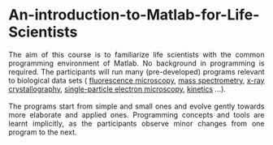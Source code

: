 # An-introduction-to-Matlab-for-Life-Scientists
<p align="justify">
The aim of this course is to familiarize life scientists with the common programming environment of Matlab. No background in programming is required. The participants will run many (pre-developed) programs relevant to biological data sets (
<a href="../../blob/master/Exercise-4/ex_4.11.m" target="_blank">fluorescence microscopy</a>, 
<a href="../../blob/master/Exercise-2/ex_2.12.m" target="_blank">mass spectrometry</a>, 
<a href="../../blob/master/Exercise-3/ex_3.6.m" target="_blank">x-ray crystallography</a>, 
<a href="../../blob/master/Exercise-6/ex_6.8.m" target="_blank">single-particle electron microscopy</a>, 
<a href="../../blob/master/Exercise-7/ex_7.9.m" target="_blank">kinetics</a> 
...). 
<br /><br />
The programs start from simple and small ones and evolve gently towards more elaborate and applied ones. Programming concepts and tools are learnt implicitly, as the participants observe minor changes from one program to the next.
</p>
